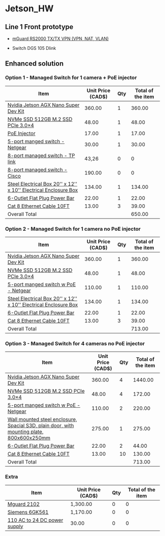 # Jetson_HW

## Line 1 Front prototype
- [mGuard RS2000 TX/TX VPN (VPN, NAT, VLAN)](https://product-download.phoenixcontact.com/8245479?response-content-disposition=inline;%20filename%3D%22um_en_mguard_8_9_105661_en_18.pdf%22&Expires=1735838896&Signature=Jgk1c85Jc4sapA4HsIEmQ2mWPesGkzDSJp-u1euJYdq8foaRnjP3rNuWpmaMGDF0K2e7xY8bfNCR5QDvYkJo2Tci8PtkA-XETKbC~j8KLaUtD8u-ZkLB3-lyVAf6VQ5bMtAZjgRA627BvWY5nWm0-4eFi8D~rwzPxLvcydBpiXVGT1vlEcBSHsWv38HgDuy-pstQpfMsNe8EZ0294xyzgw0S2QZco66buTNizRpVv6F72FalRojEOC0HIUqjZNPy2dh1VsOAtD0ovTsAWqfEN~2Zsz91r8vCFJwzFLPnb70QBG9UKrdmB5WAfinRsi9i05CfRPHnOz53FhqJQqoS-Q__&Key-Pair-Id=K1I2N54A7B0GD)

- Switch DGS 105 Dlink


## Enhanced solution


### Option 1 - Managed Switch for 1 camera + PoE injector
| Item | Unit Price (CAD$) | Qty | Total of the item |
|----------|----------|----------|----------|
|  [Nvidia Jetson AGX Nano Super Dev Kit](https://nvdam.widen.net/s/zkfqjmtds2/jetson-orin-datasheet-nano-developer-kit-3575392-r2)   | 360.00   | 1   | 360.00|
| [NVMe SSD 512GB M.2 SSD PCIe 3.0×4](https://www.amazon.ca/dp/B0D9YBH157/ref=sspa_dk_detail_6?pf_rd_p=516c2169-755e-413a-a38a-68230f4ab66f&pf_rd_r=M5ZRRS0RDDP1TEDCX5EC&pd_rd_wg=MUp2r&pd_rd_w=zkIgV&content-id=amzn1.sym.516c2169-755e-413a-a38a-68230f4ab66f&pd_rd_r=5ba9e9e4-bc3a-4902-b539-4e7e96905fd4&s=pc&sp_csd=d2lkZ2V0TmFtZT1zcF9kZXRhaWw&th=1)   | 48.00   | 1 | 48.00|
| [PoE Injector](https://www.amazon.ca/PLUSPOE-Injector-Ethernet-Adapter-Security/dp/B077QGTDLB/ref=asc_df_B077QGTDLB?tag=bingshopdesk-20&linkCode=df0&hvadid=79989562644600&hvnetw=o&hvqmt=e&hvbmt=be&hvdev=c&hvlocint=&hvlocphy=&hvtargid=pla-4583589127526849&psc=1)   | 17.00   | 1  | 17.00 |
| [5-port manged switch - Netgear](https://www.amazon.ca/NETGEAR-Ethernet-Manageable-Affordable-Connectivity/dp/B07PJ7XZ7X/ref=asc_df_B07PJ7XZ7X?tag=bingshopdesk-20&linkCode=df0&hvadid=80333159863507&hvnetw=o&hvqmt=e&hvbmt=be&hvdev=c&hvlocint=&hvlocphy=&hvtargid=pla-4583932704892960&psc=1) | 30.00 | 1 | 30.00 |
| [8-port managed switch - TP link](https://www.amazon.com/Ethernet-Unmanaged-Shielded-Replacement-TL-SG108E/dp/B00K4DS5KU/ref=pd_ci_mcx_pspc_dp_2_t_2?pd_rd_w=CUD7o&content-id=amzn1.sym.cd152278-debd-42b9-91b9-6f271389fda7&pf_rd_p=cd152278-debd-42b9-91b9-6f271389fda7&pf_rd_r=6YS7MXQZRE81B7FD3S26&pd_rd_wg=c7ml7&pd_rd_r=baf8d4d4-4031-47d8-93aa-fddbffda5f64&pd_rd_i=B00K4DS5KU&th=1) | 43,26 | 0 | 0 |
| [8-port managed switch - Cisco](https://www.amazon.com/dp/B097CKMZ3T?ref=emc_s_m_5_i_atc&th=1) | 190.00 | 0 | 0 |
| [Steel Electrical Box 20'' x 12'' x 10'' Electrical Enclosure Box](https://www.vevor.ca/electrical-enclosure-c_10749/vevor-steel-electrical-box-electrical-enclosure-box-20x12x10-carbon-steel-ip65-p_010274228513?adp=gmc&msclkid=c4aac278847c18506db8a50e592df290&utm_campaign=PLA-All%E4%B8%AD-CA-Electrical-Level%201-API-ECPC-20230801-zw&utm_content=Ad%20group%20%231&utm_id=603275131&utm_medium=cpc&utm_source=bing&utm_term=4587780995507662&utm_skip=google_one_tap_status_1) | 134.00 | 1 | 134.00 |
|[6-Outlet Flat Plug Power Bar](https://www.amazon.ca/DEWENWILS-Protector-Extension-Protected-Indicator/dp/B094CSMVNN/ref=asc_df_B094CSMVNN?tag=bingshopdesk-20&linkCode=df0&hvadid=80195720972711&hvnetw=o&hvqmt=e&hvbmt=be&hvdev=c&hvlocint=&hvlocphy=&hvtargid=pla-4583795285641124&th=1) | 22.00 | 1 | 22.00 |
|[Cat 8 Ethernet Cable 10FT ](https://www.amazon.ca/UGREEN-Ethernet-Braided-Network-Compatible/dp/B0875SPZC8/ref=sr_1_5?adgrpid=1364496466206655&dib=eyJ2IjoiMSJ9.USfXQPOLSrPWq3tx2t6B84tSaS1B3AwW3RNLTcyUvyq_GAS_F5_i0p1g98UT6TecnzBvmMqovJKLI1OJW22ZX4y3CQ_gg8fEltv4XbaU7bby6r_FUp_k6frLi8K-z7olkbQACSTR0_n-Y5r9t2FjbkdBSkHr1S4kLiTHjVxeiUvn8Ozkw2tR6OpI1f5qD5eUiRHdvS-kRlm2fLRSMbA9qo-tAldN-TKXNlW7CPt0MeR3iFw0XHxxldVAreh7WXOzKlO9muNqvvPMB9A8eOVNZb0_kKEpA4jRZxem6Ymi6pK4ZgLHOMNRnfc67R_d0gZ9FnISfwFC-_7HPSOqX0s25tqeSOxWUgEXW4P4fKbkPQ5EEafx9_X8bg0KP0NAGgfcu5H3GxFHgd7zgcRdCrzTPOBQhWsV4YC5OC6pxCswqzz3X_r1iNBN8aDayLF31MUN.4uLmkOfLOxiw59b4tbgYr2w08_Y4sInnmRJzxL3H-yU&dib_tag=se&hvadid=85281434246349&hvbmt=bp&hvdev=c&hvlocphy=5282&hvnetw=o&hvqmt=p&hvtargid=kwd-85282197646058%3Aloc-32&hydadcr=25166_13658858&keywords=cable%2Blan%2Bethernet&msclkid=0d24172803ed1569967a705edd90a3ac&qid=1735843464&sr=8-5&th=1) | 13.00 | 3 | 39.00 |
| Overall Total | | | 650.00 |

### Option 2 - Managed Switch for 1 camera no PoE injector
| Item | Unit Price (CAD$) | Qty | Total of the item |
|----------|----------|----------|----------|
|  [Nvidia Jetson AGX Nano Super Dev Kit](https://nvdam.widen.net/s/zkfqjmtds2/jetson-orin-datasheet-nano-developer-kit-3575392-r2)   | 360.00   | 1   | 360.00|
| [NVMe SSD 512GB M.2 SSD PCIe 3.0×4](https://www.amazon.ca/dp/B0D9YBH157/ref=sspa_dk_detail_6?pf_rd_p=516c2169-755e-413a-a38a-68230f4ab66f&pf_rd_r=M5ZRRS0RDDP1TEDCX5EC&pd_rd_wg=MUp2r&pd_rd_w=zkIgV&content-id=amzn1.sym.516c2169-755e-413a-a38a-68230f4ab66f&pd_rd_r=5ba9e9e4-bc3a-4902-b539-4e7e96905fd4&s=pc&sp_csd=d2lkZ2V0TmFtZT1zcF9kZXRhaWw&th=1)   | 48.00   | 1 | 48.00|
| [5-port manged switch w PoE - Netgear](https://www.amazon.ca/NETGEAR-5-Port-Gigabit-Managed-GS305EP/dp/B08LR18SC4/ref=asc_df_B08LR18SC4?tag=bingshopdesk-20&linkCode=df0&hvadid=80333159862984&hvnetw=o&hvqmt=e&hvbmt=be&hvdev=c&hvlocint=&hvlocphy=&hvtargid=pla-4583932714220137&th=1) | 110.00 | 1 | 110.00 |
| [Steel Electrical Box 20'' x 12'' x 10'' Electrical Enclosure Box](https://www.vevor.ca/electrical-enclosure-c_10749/vevor-steel-electrical-box-electrical-enclosure-box-20x12x10-carbon-steel-ip65-p_010274228513?adp=gmc&msclkid=c4aac278847c18506db8a50e592df290&utm_campaign=PLA-All%E4%B8%AD-CA-Electrical-Level%201-API-ECPC-20230801-zw&utm_content=Ad%20group%20%231&utm_id=603275131&utm_medium=cpc&utm_source=bing&utm_term=4587780995507662&utm_skip=google_one_tap_status_1) | 134.00 | 1 | 134.00 |
|[6-Outlet Flat Plug Power Bar](https://www.amazon.ca/DEWENWILS-Protector-Extension-Protected-Indicator/dp/B094CSMVNN/ref=asc_df_B094CSMVNN?tag=bingshopdesk-20&linkCode=df0&hvadid=80195720972711&hvnetw=o&hvqmt=e&hvbmt=be&hvdev=c&hvlocint=&hvlocphy=&hvtargid=pla-4583795285641124&th=1) | 22.00 | 1 | 22.00 |
|[Cat 8 Ethernet Cable 10FT ](https://www.amazon.ca/UGREEN-Ethernet-Braided-Network-Compatible/dp/B0875SPZC8/ref=sr_1_5?adgrpid=1364496466206655&dib=eyJ2IjoiMSJ9.USfXQPOLSrPWq3tx2t6B84tSaS1B3AwW3RNLTcyUvyq_GAS_F5_i0p1g98UT6TecnzBvmMqovJKLI1OJW22ZX4y3CQ_gg8fEltv4XbaU7bby6r_FUp_k6frLi8K-z7olkbQACSTR0_n-Y5r9t2FjbkdBSkHr1S4kLiTHjVxeiUvn8Ozkw2tR6OpI1f5qD5eUiRHdvS-kRlm2fLRSMbA9qo-tAldN-TKXNlW7CPt0MeR3iFw0XHxxldVAreh7WXOzKlO9muNqvvPMB9A8eOVNZb0_kKEpA4jRZxem6Ymi6pK4ZgLHOMNRnfc67R_d0gZ9FnISfwFC-_7HPSOqX0s25tqeSOxWUgEXW4P4fKbkPQ5EEafx9_X8bg0KP0NAGgfcu5H3GxFHgd7zgcRdCrzTPOBQhWsV4YC5OC6pxCswqzz3X_r1iNBN8aDayLF31MUN.4uLmkOfLOxiw59b4tbgYr2w08_Y4sInnmRJzxL3H-yU&dib_tag=se&hvadid=85281434246349&hvbmt=bp&hvdev=c&hvlocphy=5282&hvnetw=o&hvqmt=p&hvtargid=kwd-85282197646058%3Aloc-32&hydadcr=25166_13658858&keywords=cable%2Blan%2Bethernet&msclkid=0d24172803ed1569967a705edd90a3ac&qid=1735843464&sr=8-5&th=1) | 13.00 | 3 | 39.00 |
| Overall Total | | | 713.00 |

### Option 3 - Managed Switch for 4 cameras no PoE injector
| Item | Unit Price (CAD$) | Qty | Total of the item |
|----------|----------|----------|----------|
|  [Nvidia Jetson AGX Nano Super Dev Kit](https://nvdam.widen.net/s/zkfqjmtds2/jetson-orin-datasheet-nano-developer-kit-3575392-r2)   | 360.00   | 4   | 1440.00|
| [NVMe SSD 512GB M.2 SSD PCIe 3.0×4](https://www.amazon.ca/dp/B0D9YBH157/ref=sspa_dk_detail_6?pf_rd_p=516c2169-755e-413a-a38a-68230f4ab66f&pf_rd_r=M5ZRRS0RDDP1TEDCX5EC&pd_rd_wg=MUp2r&pd_rd_w=zkIgV&content-id=amzn1.sym.516c2169-755e-413a-a38a-68230f4ab66f&pd_rd_r=5ba9e9e4-bc3a-4902-b539-4e7e96905fd4&s=pc&sp_csd=d2lkZ2V0TmFtZT1zcF9kZXRhaWw&th=1)   | 48.00   | 4 | 172.00 |
| [5-port manged switch w PoE - Netgear](https://www.amazon.ca/NETGEAR-5-Port-Gigabit-Managed-GS305EP/dp/B08LR18SC4/ref=asc_df_B08LR18SC4?tag=bingshopdesk-20&linkCode=df0&hvadid=80333159862984&hvnetw=o&hvqmt=e&hvbmt=be&hvdev=c&hvlocint=&hvlocphy=&hvtargid=pla-4583932714220137&th=1) | 110.00 | 2 | 220.00 |
| [Wall mounted steel enclosure, Spacial S3D, plain door, with mounting plate, 800x600x250mm](https://ca.wiautomation.com/en/schneider-electric/general-automation/nsys3d8625p-schneider-electric?msclkid=1580464dd4101f578039213b25a8e81a&utm_source=bing&utm_medium=cpc&utm_campaign=CA%20-%20Shopping%20-%20Full&utm_term=4588880503569656&utm_content=Full) | 275.00 | 1 | 275.00 |
|[6-Outlet Flat Plug Power Bar](https://www.amazon.ca/DEWENWILS-Protector-Extension-Protected-Indicator/dp/B094CSMVNN/ref=asc_df_B094CSMVNN?tag=bingshopdesk-20&linkCode=df0&hvadid=80195720972711&hvnetw=o&hvqmt=e&hvbmt=be&hvdev=c&hvlocint=&hvlocphy=&hvtargid=pla-4583795285641124&th=1) | 22.00 | 2 | 44.00 |
|[Cat 8 Ethernet Cable 10FT ](https://www.amazon.ca/UGREEN-Ethernet-Braided-Network-Compatible/dp/B0875SPZC8/ref=sr_1_5?adgrpid=1364496466206655&dib=eyJ2IjoiMSJ9.USfXQPOLSrPWq3tx2t6B84tSaS1B3AwW3RNLTcyUvyq_GAS_F5_i0p1g98UT6TecnzBvmMqovJKLI1OJW22ZX4y3CQ_gg8fEltv4XbaU7bby6r_FUp_k6frLi8K-z7olkbQACSTR0_n-Y5r9t2FjbkdBSkHr1S4kLiTHjVxeiUvn8Ozkw2tR6OpI1f5qD5eUiRHdvS-kRlm2fLRSMbA9qo-tAldN-TKXNlW7CPt0MeR3iFw0XHxxldVAreh7WXOzKlO9muNqvvPMB9A8eOVNZb0_kKEpA4jRZxem6Ymi6pK4ZgLHOMNRnfc67R_d0gZ9FnISfwFC-_7HPSOqX0s25tqeSOxWUgEXW4P4fKbkPQ5EEafx9_X8bg0KP0NAGgfcu5H3GxFHgd7zgcRdCrzTPOBQhWsV4YC5OC6pxCswqzz3X_r1iNBN8aDayLF31MUN.4uLmkOfLOxiw59b4tbgYr2w08_Y4sInnmRJzxL3H-yU&dib_tag=se&hvadid=85281434246349&hvbmt=bp&hvdev=c&hvlocphy=5282&hvnetw=o&hvqmt=p&hvtargid=kwd-85282197646058%3Aloc-32&hydadcr=25166_13658858&keywords=cable%2Blan%2Bethernet&msclkid=0d24172803ed1569967a705edd90a3ac&qid=1735843464&sr=8-5&th=1) | 13.00 | 10 | 130.00 |
| Overall Total | | | 713.00 |


### Extra 
| Item | Unit Price (CAD$) | Qty | Total of the item |
|----------|----------|----------|----------|
| [Mguard 2102](https://www.mouser.ca/ProductDetail/Phoenix-Contact/1357828?qs=Jm2GQyTW%2FbhXSFWLqWG%252BaA%3D%3D&_gl=1*1fnntd1*_ga*NjI1NjAwMzgyLjE3MzU4NDUwNDQ.*_ga_15W4STQT4T*MTczNTg0NTA0NC4xLjEuMTczNTg0NTA2MS40My4wLjA.) | 1,300.00 | 0 | 0 |
| [Siemens 6GK561](https://ca.wiautomation.com/en/siemens/industrial-communication/6GK56150AA002AA2?msclkid=5a085c9d10151a5be1083bebf70b8176&utm_source=bing&utm_medium=cpc&utm_campaign=CA%20-%20Shopping%20-%20Full&utm_term=4588880503569674&utm_content=Full) | 1,170.00 | 0 | 0 |
| [110 AC to 24 DC power supply](https://www.amazon.ca/ALITOVE-Transformer-Universal-Regulated-Switching/dp/B078RYWZMH/ref=asc_df_B078RYWZMH?tag=bingshopdesk-20&linkCode=df0&hvadid=80608136757835&hvnetw=o&hvqmt=e&hvbmt=be&hvdev=c&hvlocint=&hvlocphy=&hvtargid=pla-4584207601360514&th=1) | 30.00 | 0 | 0 |
